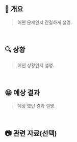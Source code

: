 ## 🚀 개요

> 어떤 문제인지 간결하게 설명.

<br>

## 🔍 상황

> 어떤 상황인지 설명.

<br>

## 😁 예상 결과

> 예상 했던 결과 설명.

<br>

## 📷 관련 자료(선택)